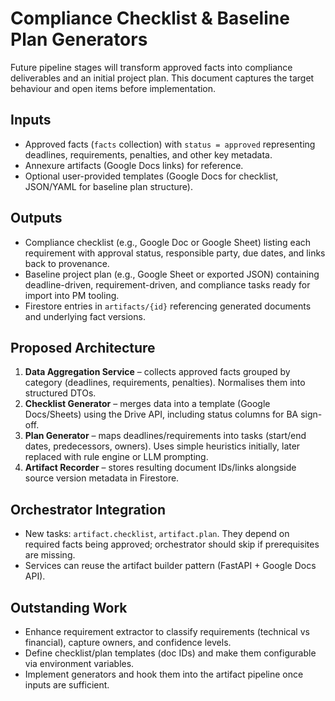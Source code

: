 # Compliance Checklist & Baseline Plan Generators

Future pipeline stages will transform approved facts into compliance
deliverables and an initial project plan. This document captures the target
behaviour and open items before implementation.

## Inputs

- Approved facts (`facts` collection) with `status = approved` representing
  deadlines, requirements, penalties, and other key metadata.
- Annexure artifacts (Google Docs links) for reference.
- Optional user-provided templates (Google Docs for checklist, JSON/YAML for
  baseline plan structure).

## Outputs

- Compliance checklist (e.g., Google Doc or Google Sheet) listing each
  requirement with approval status, responsible party, due dates, and links back
  to provenance.
- Baseline project plan (e.g., Google Sheet or exported JSON) containing
  deadline-driven, requirement-driven, and compliance tasks ready for import
  into PM tooling.
- Firestore entries in `artifacts/{id}` referencing generated documents and
  underlying fact versions.

## Proposed Architecture

1. **Data Aggregation Service** – collects approved facts grouped by category
   (deadlines, requirements, penalties). Normalises them into structured DTOs.
2. **Checklist Generator** – merges data into a template (Google Docs/Sheets)
   using the Drive API, including status columns for BA sign-off.
3. **Plan Generator** – maps deadlines/requirements into tasks (start/end dates,
   predecessors, owners). Uses simple heuristics initially, later replaced with
   rule engine or LLM prompting.
4. **Artifact Recorder** – stores resulting document IDs/links alongside source
   version metadata in Firestore.

## Orchestrator Integration

- New tasks: `artifact.checklist`, `artifact.plan`. They depend on required
  facts being approved; orchestrator should skip if prerequisites are missing.
- Services can reuse the artifact builder pattern (FastAPI + Google Docs API).

## Outstanding Work

- Enhance requirement extractor to classify requirements (technical vs
  financial), capture owners, and confidence levels.
- Define checklist/plan templates (doc IDs) and make them configurable via
  environment variables.
- Implement generators and hook them into the artifact pipeline once inputs are
  sufficient.
